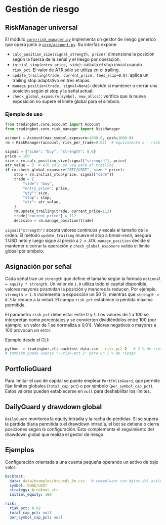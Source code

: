 # Gestión de riesgo

## RiskManager universal

El módulo [`core/risk_manager.py`](../src/tradingbot/core/risk_manager.py)
implementa un gestor de riesgo genérico que opera junto a
[`core/account.py`](../src/tradingbot/core/account.py). Su interfaz expone:

- `calc_position_size(signal_strength, price)`: dimensiona la posición según la
  fuerza de la señal y el riesgo por operación.
- `initial_stop(entry_price, side)`: calcula el stop inicial usando
  `risk_pct`. El valor de ATR sólo se utiliza en el trailing.
- `update_trailing(trade, current_price, fees_slip=0.0)`: aplica un trailing
  stop adaptativo en tres etapas.
- `manage_position(trade, signal=None)`: decide si mantener o cerrar una
  posición según el stop y la señal actual.
- `check_global_exposure(symbol, new_alloc)`: verifica que la nueva exposición
  no supere el límite global para el símbolo.

### Ejemplo de uso

```python
from tradingbot.core.account import Account
from tradingbot.core.risk_manager import RiskManager

account = Account(max_symbol_exposure=1000.0, cash=1000.0)
rm = RiskManager(account, risk_per_trade=0.02)  # equivalente a --risk-pct 2

signal = {"side": "buy", "strength": 0.6}
price = 100
size = rm.calc_position_size(signal["strength"], price)
atr_value = 5  # ATR sólo se usa para el trailing
if rm.check_global_exposure("BTC/USDT", size * price):
    stop = rm.initial_stop(price, signal["side"])
    trade = {
        "side": "buy",
        "entry_price": price,
        "qty": size,
        "stop": stop,
        "atr": atr_value,
    }
    rm.update_trailing(trade, current_price=112)
    trade["current_price"] = 112
    decision = rm.manage_position(trade)
```

`signal["strength"]` acepta valores continuos y escala el tamaño de la orden.
El método `update_trailing` mueve el stop a *break-even*, asegura 1 USD neto y
luego sigue al precio a `2 × ATR`. `manage_position` decide si mantener o cerrar
la operación y `check_global_exposure` valida el límite global por símbolo.

## Asignación por señal

Cada señal trae un `strength` que define el tamaño según la fórmula
`notional = equity * strength`. Un valor de `1.0` utiliza todo el capital
disponible, valores mayores piramidan la posición y menores la reducen.
Por ejemplo, `strength = 1.5` incrementa la exposición un 50 %, mientras que
`strength = 0.5` la reduce a la mitad. El campo `risk_pct` establece la pérdida
máxima permitida.

El parámetro `risk_pct` debe estar entre 0 y 1. Los valores de 1 a 100 se
interpretan como porcentajes y se convierten dividiéndolos entre 100 (por
ejemplo, un valor de 1 se normaliza a 0.01). Valores negativos o mayores a 100
provocan un error.

Ejemplo desde el CLI:

```bash
python -m tradingbot.cli backtest data.csv --risk-pct 2   # 2 % de riesgo
# también puede usarse "--risk-pct 1" para un 1 % de riesgo
```

## PortfolioGuard

Para limitar el uso de capital se puede emplear `PortfolioGuard`, que permite fijar límites globales (`total_cap_pct`) o por símbolo (`per_symbol_cap_pct`). Estos valores pueden establecerse en `null` para deshabilitar los límites.

## DailyGuard y drawdown global

`DailyGuard` monitorea la equity intradía y la racha de pérdidas. Si se supera la pérdida diaria permitida o el drawdown intradía, el bot se detiene o cierra posiciones según la configuración. Esto complementa el seguimiento del drawdown global que realiza el gestor de riesgo.

## Ejemplos

Configuración orientada a una cuenta pequeña operando un activo de bajo valor:

```yaml
backtest:
  data: data/examples/btcusdt_3m.csv   # reemplazar con datos del activo elegido
  symbol: DOGE/USDT
  strategy: breakout_atr
  initial_equity: 100

risk:
  risk_pct: 0.02
  total_cap_pct: null
  per_symbol_cap_pct: null
```
